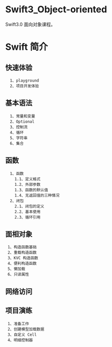 # Swift3_Object-oriented
Swift3.0 面向对象课程。

# Swift 简介
   ## 快速体验
      1、playground
      2、项目开发体验
   ## 基本语法
      1、常量和变量
      2、Optional
      3、控制流
      4、循环
      5、字符串
      6、集合
   ## 函数
      1、函数
        1.1、定义格式
        1.2、外部参数
        1.3、函数的默认值
        1.4、无返回值的三种情况
      2、闭包
        2.1、闭包的定义
        2.2、基本使用
        2.3、循环引用
  ## 面相对象
     1、构造函数基础
     2、重载构造函数
     3、KVC 构造函数
     4、便利构造函数
     5、懒加载
     6、只读属性
  ## 网络访问
  ## 项目演练
     1、准备工作
     2、创建模型加载数据
     3、自定义 Cell
     4、明细控制器
